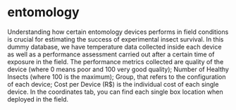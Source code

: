 # entomology
Understanding how certain entomology devices performs in field conditions is crucial for estimating the success of experimental insect survival.  In this dummy database, we have temperature data collected inside each device as well as a performance assessment carried out after a certain time of exposure in the field. The performance metrics collected are quality of the device (where 0 means poor and 100 very good quality); Number of Healthy Insects (where 100 is the maximum); Group, that refers to the configuration of each device; Cost per Device (R$) is the individual cost of each single device.  In the coordinates tab, you can find each single box location when deployed in the field.
